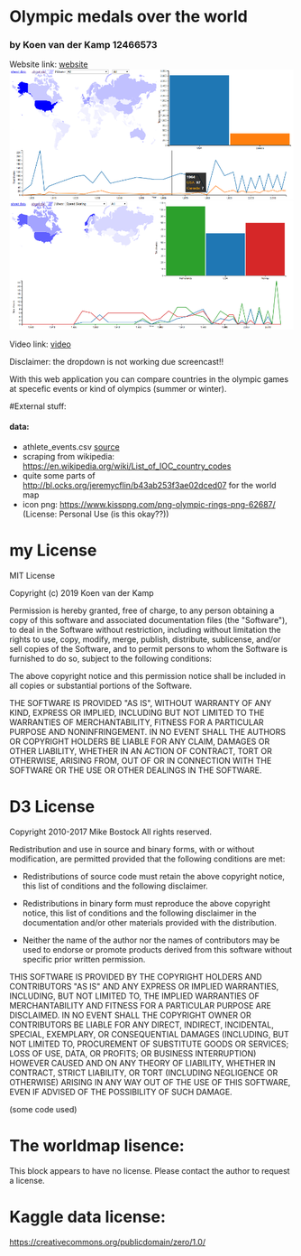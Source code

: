 # Olympic medals over the world
### by Koen van der Kamp 12466573

Website link:
[website](https://lameturkey.github.io/dataproject/pages/worldmap.html)
![Screenshot1](docs/Screenshot1.png)![Screenshot2](docs/Screenshot2.png)

Video link:
[video](https://youtu.be/4gC6s_Bfr88)

Disclaimer: the dropdown is not working due screencast!!

With this web application you can compare countries in the olympic games at specefic events or kind of olympics (summer or winter).

#External stuff:
#### data:
* athlete_events.csv [source](https://www.kaggle.com/heesoo37/120-years-of-olympic-history-athletes-and-results)
* scraping from wikipedia: https://en.wikipedia.org/wiki/List_of_IOC_country_codes
* quite some parts of http://bl.ocks.org/jeremycflin/b43ab253f3ae02dced07 for the world map
* icon png: https://www.kisspng.com/png-olympic-rings-png-62687/ (License: Personal Use (is this okay??))


# my License
MIT License

Copyright (c) 2019 Koen van der Kamp

Permission is hereby granted, free of charge, to any person obtaining a copy
of this software and associated documentation files (the "Software"), to deal
in the Software without restriction, including without limitation the rights
to use, copy, modify, merge, publish, distribute, sublicense, and/or sell
copies of the Software, and to permit persons to whom the Software is
furnished to do so, subject to the following conditions:

The above copyright notice and this permission notice shall be included in all
copies or substantial portions of the Software.

THE SOFTWARE IS PROVIDED "AS IS", WITHOUT WARRANTY OF ANY KIND, EXPRESS OR
IMPLIED, INCLUDING BUT NOT LIMITED TO THE WARRANTIES OF MERCHANTABILITY,
FITNESS FOR A PARTICULAR PURPOSE AND NONINFRINGEMENT. IN NO EVENT SHALL THE
AUTHORS OR COPYRIGHT HOLDERS BE LIABLE FOR ANY CLAIM, DAMAGES OR OTHER
LIABILITY, WHETHER IN AN ACTION OF CONTRACT, TORT OR OTHERWISE, ARISING FROM,
OUT OF OR IN CONNECTION WITH THE SOFTWARE OR THE USE OR OTHER DEALINGS IN THE
SOFTWARE.


# D3 License
Copyright 2010-2017 Mike Bostock
All rights reserved.

Redistribution and use in source and binary forms, with or without modification,
are permitted provided that the following conditions are met:

* Redistributions of source code must retain the above copyright notice, this
  list of conditions and the following disclaimer.

* Redistributions in binary form must reproduce the above copyright notice,
  this list of conditions and the following disclaimer in the documentation
  and/or other materials provided with the distribution.

* Neither the name of the author nor the names of contributors may be used to
  endorse or promote products derived from this software without specific prior
  written permission.

THIS SOFTWARE IS PROVIDED BY THE COPYRIGHT HOLDERS AND CONTRIBUTORS "AS IS" AND
ANY EXPRESS OR IMPLIED WARRANTIES, INCLUDING, BUT NOT LIMITED TO, THE IMPLIED
WARRANTIES OF MERCHANTABILITY AND FITNESS FOR A PARTICULAR PURPOSE ARE
DISCLAIMED. IN NO EVENT SHALL THE COPYRIGHT OWNER OR CONTRIBUTORS BE LIABLE FOR
ANY DIRECT, INDIRECT, INCIDENTAL, SPECIAL, EXEMPLARY, OR CONSEQUENTIAL DAMAGES
(INCLUDING, BUT NOT LIMITED TO, PROCUREMENT OF SUBSTITUTE GOODS OR SERVICES;
LOSS OF USE, DATA, OR PROFITS; OR BUSINESS INTERRUPTION) HOWEVER CAUSED AND ON
ANY THEORY OF LIABILITY, WHETHER IN CONTRACT, STRICT LIABILITY, OR TORT
(INCLUDING NEGLIGENCE OR OTHERWISE) ARISING IN ANY WAY OUT OF THE USE OF THIS
SOFTWARE, EVEN IF ADVISED OF THE POSSIBILITY OF SUCH DAMAGE.

(some code used)
# The worldmap lisence:
This block appears to have no license. Please contact the author to request a license.

# Kaggle data license:
https://creativecommons.org/publicdomain/zero/1.0/
